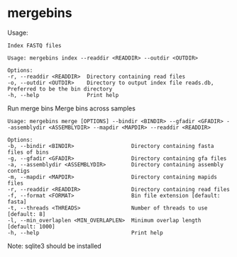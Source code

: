 # mergebins

Usage:

    Index FASTQ files

    Usage: mergebins index --readdir <READDIR> --outdir <OUTDIR>

    Options:
    -r, --readdir <READDIR>  Directory containing read files
    -o, --outdir <OUTDIR>    Directory to output index file reads.db, Preferred to be the bin directory
    -h, --help               Print help

Run merge bins
    Merge bins across samples

    Usage: mergebins merge [OPTIONS] --bindir <BINDIR> --gfadir <GFADIR> --assemblydir <ASSEMBLYDIR> --mapdir <MAPDIR> --readdir <READDIR>

    Options:
    -b, --bindir <BINDIR>                  Directory containing fasta files of bins
    -g, --gfadir <GFADIR>                  Directory containing gfa files
    -a, --assemblydir <ASSEMBLYDIR>        Directory containing assembly contigs
    -m, --mapdir <MAPDIR>                  Directory containing mapids files
    -r, --readdir <READDIR>                Directory containing read files
    -f, --format <FORMAT>                  Bin file extension [default: fasta]
    -t, --threads <THREADS>                Number of threads to use [default: 8]
    -l, --min_overlaplen <MIN_OVERLAPLEN>  Minimum overlap length [default: 1000]
    -h, --help                             Print help

Note: sqlite3 should be installed